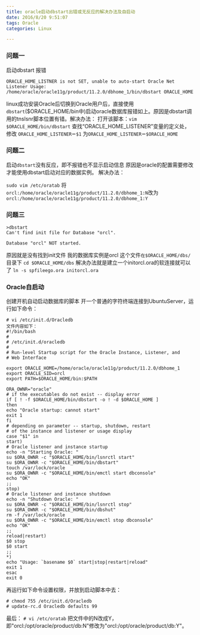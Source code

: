 ```yaml
---
title: oracle启动dbstart出错或无反应的解决办法及自启动
date: 2016/8/20 9:51:07 
tags: Oracle
categories: Linux

---
```


### 问题一
启动dbstart 报错 
```
ORACLE_HOME_LISTNER is not SET, unable to auto-start Oracle Net Listener Usage: /home/oracle/oracle11g/product/11.2.0/dbhome_1/bin/dbstart ORACLE_HOME
```
linux成功安装Oracle后切换到Oracle用户后，直接使用`dbstart`($ORACLE_HOME/bin中)启动oracle数据库报错如上。原因是dbstart调用的tnslsnr脚本位置有错。解决办法：
打开该脚本：`vim $ORACLE_HOME/bin/dbstart`
查找“ORACLE_HOME_LISTENER”变量的定义处，
修改
`ORACLE_HOME_LISTENER＝$1`
为`ORACLE_HOME_LISTENER＝$ORACLE_HOME`
### 问题二

启动`dbstart`没有反应，即不报错也不显示启动信息
原因是oracle的配置需要修改才能使用dbstart启动对应的数据实例。
解决办法：

`sudo vim /etc/oratab`
将`orcl:/home/oracle/oracle11g/product/11.2.0/dbhome_1:N`改为`orcl:/home/oracle/oracle11g/product/11.2.0/dbhome_1:Y`

### 问题三
```
>dbstart
Can't find init file for Database "orcl".

Database "orcl" NOT started.
```
原因就是没有找到init文件 我的数据库实例是orcl
这个文件`在$ORACLE_HOME/dbs/`目录下
`cd $ORACLE_HOME/dbs`
解决办法就是建立一个initorcl.ora的软连接就可以了
`ln -s spfileego.ora initorcl.ora`


### Oracle自启动

创建开机自动启动数据库的脚本
开一个普通的字符终端连接到UbuntuServer，运行如下命令：
```
# vi /etc/init.d/Oracledb
文件内容如下：
#!/bin/bash
#
# /etc/init.d/oracledb
#
# Run-level Startup script for the Oracle Instance, Listener, and
# Web Interface

export ORACLE_HOME=/home/oracle/oracle11g/product/11.2.0/dbhome_1
export ORACLE_SID=orcl
export PATH=$ORACLE_HOME/bin:$PATH

ORA_OWNR="oracle"
# if the executables do not exist -- display error
if [ ! -f $ORACLE_HOME/bin/dbstart -o ! -d $ORACLE_HOME ]
then
echo "Oracle startup: cannot start"
exit 1
fi
# depending on parameter -- startup, shutdown, restart
# of the instance and listener or usage display
case "$1" in
start)
# Oracle listener and instance startup
echo -n "Starting Oracle: "
su $ORA_OWNR -c "$ORACLE_HOME/bin/lsnrctl start"
su $ORA_OWNR -c "$ORACLE_HOME/bin/dbstart"
touch /var/lock/oracle
su $ORA_OWNR -c "$ORACLE_HOME/bin/emctl start dbconsole"
echo "OK"
;;
stop)
# Oracle listener and instance shutdown
echo -n "Shutdown Oracle: "
su $ORA_OWNR -c "$ORACLE_HOME/bin/lsnrctl stop"
su $ORA_OWNR -c "$ORACLE_HOME/bin/dbshut"
rm -f /var/lock/oracle
su $ORA_OWNR -c "$ORACLE_HOME/bin/emctl stop dbconsole"
echo "OK"
;;
reload|restart)
$0 stop
$0 start
;;
*)
echo "Usage: `basename $0` start|stop|restart|reload"
exit 1
esac
exit 0
```
再运行如下命令设置权限，并放到启动脚本中去：
```
# chmod 755 /etc/init.d/Oracledb
# update-rc.d Oracledb defaults 99
```
最后：
`# vi /etc/oratab`
把文件中的N改成Y，即"orcl:/opt/oracle/product/db:N"修改为"orcl:/opt/oracle/product/db:Y"。